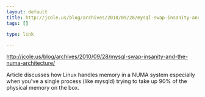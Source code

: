 ```yaml
--- 
layout: default
title: http://jcole.us/blog/archives/2010/09/28/mysql-swap-insanity-and-the-numa-architectur...
tags: []

type: link

---
```

<a href="http://jcole.us/blog/archives/2010/09/28/mysql-swap-insanity-and-the-numa-architecture/">http://jcole.us/blog/archives/2010/09/28/mysql-swap-insanity-and-the-numa-architecture/</a>

Article discusses how Linux handles memory in a NUMA system especially when you've a single process (like mysqld) trying to take up 90% of the physical memory on the box.
